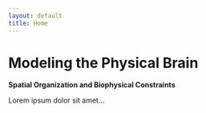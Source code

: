 ```yaml
---
layout: default
title: Home
---
```


# Modeling the Physical Brain  
**Spatial Organization and Biophysical Constraints**

<!-- Your event description here -->
Lorem ipsum dolor sit amet…